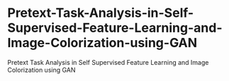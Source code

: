 # Pretext-Task-Analysis-in-Self-Supervised-Feature-Learning-and-Image-Colorization-using-GAN
Pretext Task Analysis in Self Supervised Feature Learning and Image Colorization using GAN
